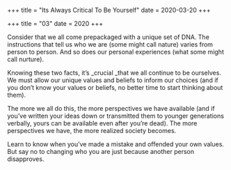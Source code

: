 +++
title = "Its Always Critical To Be Yourself"
date = 2020-03-20
+++

+++
title = "03"
date = 2020
+++

Consider that we all come prepackaged with a unique set of DNA. The instructions that tell us who we are (some might call nature) varies from person to person. And so does our personal experiences (what some might call nurture).

Knowing these two facts, it’s _crucial _that we all continue to be ourselves. We must allow our unique values and beliefs to inform our choices (and if you don’t know your values or beliefs, no better time to start thinking about them). 

The more we all do this, the more perspectives we have available (and if you’ve written your ideas down or transmitted them to younger generations verbally, yours can be available even after you’re dead). The more perspectives we have, the more realized society becomes. 

Learn to know when you’ve made a mistake and offended your own values. But say no to changing who you are just because another person disapproves.